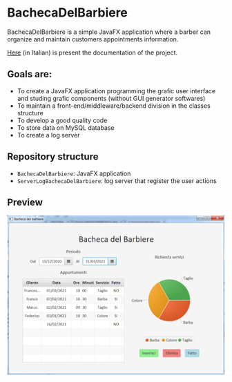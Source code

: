 # BachecaDelBarbiere

BachecaDelBarbiere is a simple JavaFX application where a barber can organize and maintain customers appointments information.

[Here](documentazione.pdf) (in Italian) is present the documentation of the project.

## Goals are:
- To create a JavaFX application programming the grafic user interface and studing grafic components (without GUI generator softwares)
- To maintain a front-end/middleware/backend division in the classes structure
- To develop a good quality code
- To store data on MySQL database
- To create a log server

## Repository structure
 - `BachecaDelBarbiere`: JavaFX application
 - `ServerLogBachecaDelBarbiere`: log server that register the user actions

## Preview
<p align="center">
  <img src="preview.png" alt="preview" width="600px"/> 
</p>


